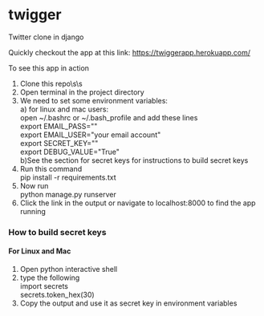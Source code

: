 # twigger
Twitter clone in django

Quickly checkout the app at this link:
https://twiggerapp.herokuapp.com/

To see this app in action
1) Clone this repo\s\s
2) Open terminal in the project directory  
3) We need to set some environment variables:  
  a) for linux and mac users:  
    open ~/.bashrc or ~/.bash_profile and add these lines  
    export EMAIL_PASS="<Your email app password from google>"  
    export EMAIL_USER="your email account"  
    export SECRET_KEY="<generate your secret key>"  
    export DEBUG_VALUE="True"  
  b)See the section for secret keys for instructions to build secret keys  
4) Run this command   
pip install -r requirements.txt  
5) Now run  
python manage.py runserver  
6) Click the link in the output or navigate to localhost:8000 to find the app running  

### How to build secret keys  
#### For Linux and Mac  
1) Open python interactive shell  
2) type the following  
import secrets  
secrets.token_hex(30)  
3) Copy the output and use it as secret key in environment variables  
